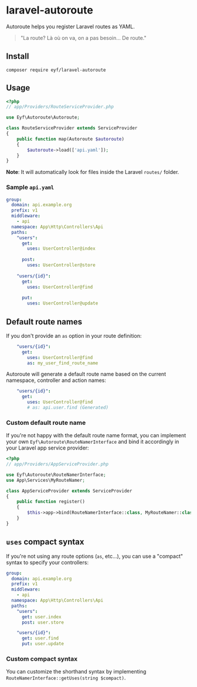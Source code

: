 # laravel-autoroute
Autoroute helps you register Laravel routes as YAML.

> "La route? Là où on va, on a pas besoin... De route."

## Install

```
composer require eyf/laravel-autoroute
```

## Usage

```php
<?php
// app/Providers/RouteServiceProvider.php

use Eyf\Autoroute\Autoroute;

class RouteServiceProvider extends ServiceProvider
{
    public function map(Autoroute $autoroute)
    {
        $autoroute->load(['api.yaml']);
    }
}
```

__Note__: It will automatically look for files inside the Laravel `routes/` folder.

### Sample `api.yaml`

```yaml
group:
  domain: api.example.org
  prefix: v1
  middleware:
    - api
  namespace: App\Http\Controllers\Api
  paths:
    "users":
      get:
        uses: UserController@index
        
      post:
        uses: UserController@store
        
    "users/{id}":
      get:
        uses: UserController@find
        
      put:
        uses: UserController@update
```

## Default route names

If you don't provide an `as` option in your route definition:

```yaml
    "users/{id}":
      get:
        uses: UserController@find
        as: my_user_find_route_name
```

Autoroute will generate a default route name based on the current namespace, controller and action names:

```yaml
    "users/{id}":
      get:
        uses: UserController@find
        # as: api.user.find (Generated)
```

### Custom default route name

If you're not happy with the default route name format, you can implement your own `Eyf\Autoroute\RouteNamerInterface` and bind it accordingly in your Laravel app service provider:

```php
<?php
// app/Providers/AppServiceProvider.php

use Eyf\Autoroute\RouteNamerInterface;
use App\Services\MyRouteNamer;

class AppServiceProvider extends ServiceProvider
{
    public function register()
    {
        $this->app->bind(RouteNamerInterface::class, MyRouteNamer::class);
    }
}
```

## `uses` compact syntax

If you're not using any route options (`as`, etc...), you can use a "compact" syntax to specify your controllers:

```yaml
group:
  domain: api.example.org
  prefix: v1
  middleware:
    - api
  namespace: App\Http\Controllers\Api
  paths:
    "users":
      get: user.index
      post: user.store

    "users/{id}":
      get: user.find
      put: user.update
```

### Custom compact syntax

You can customize the shorthand syntax by implementing `RouteNamerInterface::getUses(string $compact)`.
